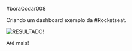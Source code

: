 #boraCodar008

Criando um dashboard exemplo da #Rocketseat.

![RESULTADO!](assets/dashboard.jpg)

Até mais!
